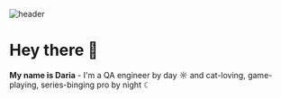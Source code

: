 ![header](https://capsule-render.vercel.app/api?type=waving&color=auto&height=300&section=header&text=My%20name%20is%20Daria%&fontSize=90)
# Hey there 👋 
**My name is Daria** - I'm a QA engineer by day ☼ and cat-loving, game-playing, series-binging pro by night ☾ <br>

